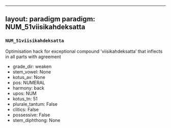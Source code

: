 
---
layout: paradigm
paradigm: NUM_51viisikahdeksatta
---
### ` NUM_51viisikahdeksatta `

Optimisation hack for exceptional compound ’viisikahdeksatta’ that inflects in all parts with agreement
* grade_dir: weaken
* stem_vowel: None
* kotus_av: None
* pos: NUMERAL
* harmony: back
* upos: NUM
* kotus_tn: 51
* plurale_tantum: False
* clitics: False
* possessive: False
* stem_diphthong: None
